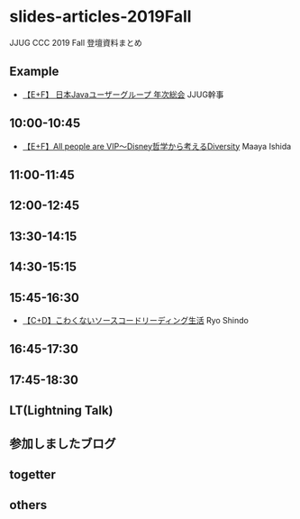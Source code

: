 # slides-articles-2019Fall
JJUG CCC 2019 Fall 登壇資料まとめ

## Example
- [【E+F】 日本Javaユーザーグループ 年次総会](https://ここにスライドURLを入れてね) JJUG幹事

## 10:00-10:45
- [【E+F】All people are VIP～Disney哲学から考えるDiversity](https://bit.ly/ccc-e1/maaya) Maaya Ishida

## 11:00-11:45


## 12:00-12:45



## 13:30-14:15



## 14:30-15:15




## 15:45-16:30

- [【C+D】こわくないソースコードリーディング生活](https://speakerdeck.com/rshindo/jjug-ccc-2019-fall) Ryo Shindo


## 16:45-17:30



## 17:45-18:30



## 



## LT(Lightning Talk)



## 参加しましたブログ




## togetter



## others
